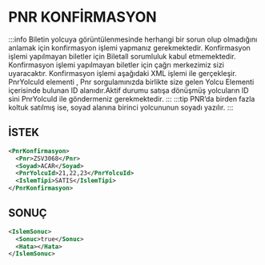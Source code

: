 # PNR KONFİRMASYON

:::info
Biletin yolcuya görüntülenmesinde herhangi bir sorun olup olmadığını anlamak için konfirmasyon işlemi yapmanız gerekmektedir. Konfirmasyon işlemi yapılmayan biletler için Biletall sorumluluk kabul etmemektedir. Konfirmasyon işlemi yapılmayan biletler için çağrı merkezimiz sizi uyaracaktır. Konfirmasyon işlemi aşağıdaki XML işlemi ile gerçekleşir.
PnrYolcuId elementi , Pnr sorgulamınızda birlikte size gelen Yolcu Elementi içerisinde bulunan ID alanıdır.Aktif durumu satışa dönüşmüş yolcuların ID sini PnrYolcuId ile göndermeniz gerekmektedir.
:::
:::tip
PNR’da birden fazla koltuk satılmış ise, soyad alanına birinci yolcununun soyadı yazılır.
:::

## İSTEK

```xml
<PnrKonfirmasyon>
  <Pnr>ZSV3068</Pnr>
  <Soyad>ACAR</Soyad>
  <PnrYolcuId>21,22,23</PnrYolcuId>
  <IslemTipi>SATIS</IslemTipi>
</PnrKonfirmasyon>
```

## SONUÇ

```xml
<IslemSonuc>
  <Sonuc>true</Sonuc>
  <Hata></Hata>
</IslemSonuc>
```
